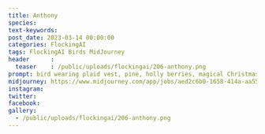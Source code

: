 ```yaml
---
title: Anthony
species: 
text-keywords: 
post_date: 2023-03-14 00:00:00
categories: FlockingAI
tags: FlockingAI Birds MidJourney 
header      :
  teaser    : /public/uploads/flockingai/206-anthony.png
prompt: bird wearing plaid vest, pine, holly berries, magical Christmas ambience , on a white background
midjourney: https://www.midjourney.com/app/jobs/aed2c6b0-1658-414a-aa55-e3dc37380497
instagram: 
twitter: 
facebook: 
gallery: 
  - /public/uploads/flockingai/206-anthony.png
---
```


